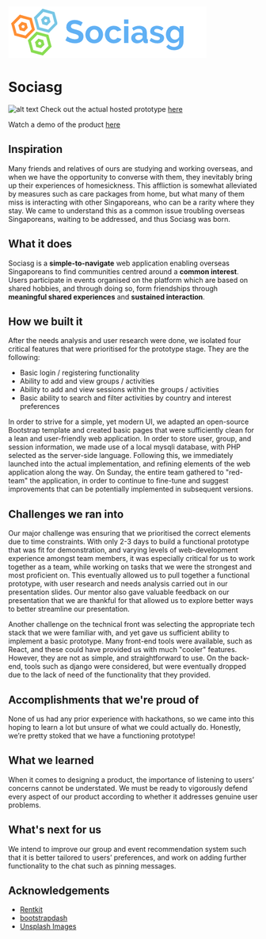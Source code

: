 ![alt text](https://github.com/yejiadong/Sociasg/blob/master/assets/images/logo.png)
# Sociasg
![alt text](https://github.com/yejiadong/Sociasg/blob/master/assets/images/loginpage.png)
Check out the actual hosted prototype [here](https://www.yejiadong.xyz/sociasg)

Watch a demo of the product [here](https://www.youtube.com/watch?v=OVOB0lqMlNU)
## Inspiration
Many friends and relatives of ours are studying and working overseas, and when we have the opportunity to converse with them, they inevitably bring up their experiences of homesickness. This affliction is somewhat alleviated by measures such as care packages from home, but what many of them miss is interacting with other Singaporeans, who can be a rarity where they stay. We came to understand this as a common issue troubling overseas Singaporeans, waiting to be addressed, and thus Sociasg was born.
## What it does
Sociasg is a **simple-to-navigate** web application enabling overseas Singaporeans to find communities centred around a **common interest**. Users participate in events organised on the platform which are based on shared hobbies, and through doing so, form friendships through **meaningful shared experiences** and **sustained interaction**.
## How we built it
After the needs analysis and user research were done, we isolated four critical features that were prioritised for the prototype stage. They are the following:
- Basic login / registering functionality
- Ability to add and view groups / activities
- Ability to add and view sessions within the groups / activities
- Basic ability to search and filter activities by country and interest preferences

In order to strive for a simple, yet modern UI, we adapted an open-source Bootstrap template and created basic pages that were sufficiently clean for a lean and user-friendly web application. In order to store user, group, and session information, we made use of a local mysqli database, with PHP selected as the server-side language. Following this, we immediately launched into the actual implementation, and refining elements of the web application along the way. On Sunday, the entire team gathered to "red-team" the application, in order to continue to fine-tune and suggest improvements that can be potentially implemented in subsequent versions.
## Challenges we ran into
Our major challenge was ensuring that we prioritised the correct elements due to time constraints. With only 2-3 days to build a functional prototype that was fit for demonstration, and varying levels of web-development experience amongst team members, it was especially critical for us to work together as a team, while working on tasks that we were the strongest and most proficient on. This eventually allowed us to pull together a functional prototype, with user research and needs analysis carried out in our presentation slides. Our mentor also gave valuable feedback on our presentation that we are thankful for that allowed us to explore better ways to better streamline our presentation.

Another challenge on the technical front was selecting the appropriate tech stack that we were familiar with, and yet gave us sufficient ability to implement a basic prototype. Many front-end tools were available, such as React, and these could have provided us with much "cooler" features. However, they are not as simple, and straightforward to use. On the back-end, tools such as django were considered, but were eventually dropped due to the lack of need of the functionality that they provided. 
## Accomplishments that we're proud of
None of us had any prior experience with hackathons, so we came into this hoping to learn a lot but unsure of what we could actually do. Honestly, we’re pretty stoked that we have a functioning prototype!
## What we learned
When it comes to designing a product, the importance of listening to users’ concerns cannot be understated. We must be ready to vigorously defend every aspect of our product according to whether it addresses genuine user problems.
## What's next for us
We intend to improve our group and event recommendation system such that it is better tailored to users’ preferences, and work on adding further functionality to the chat such as pinning messages.

## Acknowledgements
- [Rentkit](https://easetemplate.com/downloads/rentkit-directory-listing-bootstrap-theme/)
- [bootstrapdash](https://www.bootstrapdash.com/product/free-bootstrap-login/)
- [Unsplash Images](unsplash.com)